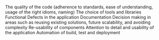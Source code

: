 The quality of the code (adherence to standards, ease of understanding, usage of the right idioms, naming)
The choice of tools and libraries
Functional Defects in the application
Documentation
Decision making in areas such as reusing existing solutions, future scalability, and avoiding complexity
Re-usability of components
Attention to detail and usability of the application
Automation of build, test and deployment
